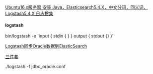 [Ubuntu16.x服务器 安装 Java，Elasticsearch5.4.X，中文分词，同义词，Logstash5.4.X 日志搜集](http://www.th7.cn/system/lin/201705/214185.shtml)


#### logstash

bin/logstash -e 'input { stdin { } } output { stdout {} }'


[Logstash同步Oracle数据到ElasticSearch](http://www.cnblogs.com/csts/p/6120644.html)

[三件套](http://www.cnblogs.com/yjf512/p/4194012.html)



./logstash -f jdbc_oracle.conf
